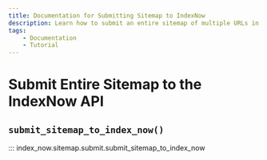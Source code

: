 ```yaml
---
title: Documentation for Submitting Sitemap to IndexNow
description: Learn how to submit an entire sitemap of multiple URLs in bulk to the IndexNow API.
tags:
    - Documentation
    - Tutorial
---
```



# Submit Entire Sitemap to the IndexNow API
## `submit_sitemap_to_index_now()`

::: index_now.sitemap.submit.submit_sitemap_to_index_now
